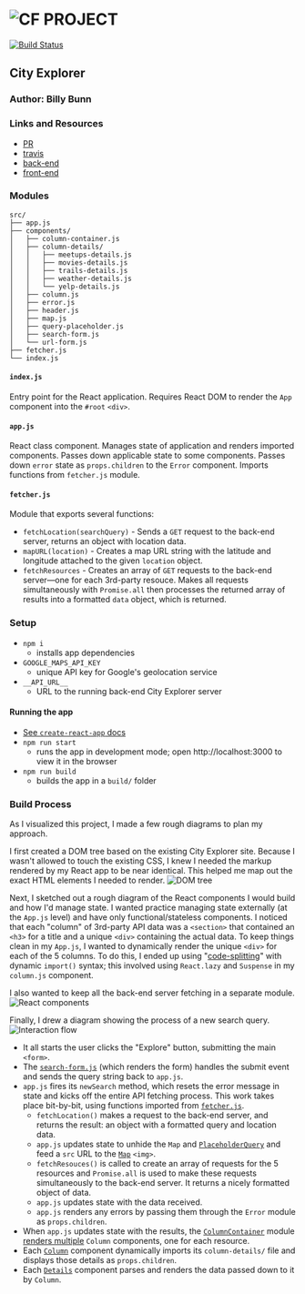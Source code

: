 ![CF](http://i.imgur.com/7v5ASc8.png) PROJECT
=================================================

<!-- LINKS -->
<!-- Replace the link for each in brackets below -->
<!-- PR (working into submission) -->
[1]: http://xyz.com
<!-- travis build -->
[2]: https://travis-ci.com/401-advanced-javascript-billybunn/city-explorer/
<!-- back-end -->
[3]: https://city-explorer-backend.herokuapp.com/
<!-- https://obscure-bayou-17929.herokuapp.com/ -->
<!-- front-end -->
[4]: https://city-explorer.netlify.com/
<!-- swagger -->
[5]: http://xyz.com
<!-- jsdoc-->
[6]: heroku-link/docs 

[![Build Status](https://travis-ci.com/401-advanced-javascript-billybunn/city-explorer.svg?branch=working)](https://travis-ci.com/401-advanced-javascript-billybunn/city-explorer)

## City Explorer

### Author: Billy Bunn

### Links and Resources
* [PR][1]
* [travis][2]
* [back-end][3]
* [front-end][4]

<!-- #### Documentation -->
<!-- * [Styleguidist]() -->

### Modules
```
src/
├── app.js
├── components/
│   ├── column-container.js
│   ├── column-details/
│   │   ├── meetups-details.js
│   │   ├── movies-details.js
│   │   ├── trails-details.js
│   │   ├── weather-details.js
│   │   └── yelp-details.js
│   ├── column.js
│   ├── error.js
│   ├── header.js
│   ├── map.js
│   ├── query-placeholder.js
│   ├── search-form.js
│   └── url-form.js
├── fetcher.js
└── index.js
```
#### `index.js`
Entry point for the React application. Requires React DOM to render the `App` component into the `#root` `<div>`.

#### `app.js`
React class component. Manages state of application and renders imported components. Passes down applicable state to some components. Passes down `error` state as `props.children` to the `Error` component. Imports functions from `fetcher.js` module.

#### `fetcher.js`
Module that exports several functions:
*  `fetchLocation(searchQuery)` - Sends a `GET` request to the back-end server, returns an object with location data.
* `mapURL(location)` - Creates a map URL string with the latitude and longitude attached to the given `location` object.
* `fetchResources` - Creates an array of `GET` requests to the back-end server—one for each 3rd-party resouce. Makes all requests simultaneously with `Promise.all` then processes the returned array of results into a formatted `data` object, which is returned.


### Setup
* `npm i`
  - installs app dependencies
* `GOOGLE_MAPS_API_KEY` 
  - unique API key for Google's geolocation service
* `__API_URL__`
  - URL to the running back-end City Explorer server


#### Running the app
* [See `create-react-app` docs](https://facebook.github.io/create-react-app/docs/getting-started)
* `npm run start`
  - runs the app in development mode; open http://localhost:3000 to view it in the browser
* `npm run build`
  - builds the app in a `build/` folder
  
<!-- #### Tests
* How do you run tests?
  * `npm run test`
  * `npm run lint`
* What assertions were made?
* What assertions need to be / should be made? -->

### Build Process
As I visualized this project, I made a few rough diagrams to plan my approach.

I first created a DOM tree based on the existing City Explorer site. Because I wasn't allowed to touch the existing CSS, I knew I needed the markup rendered by my React app to be near identical. This helped me map out the exact HTML elements I needed to render.
![DOM tree](https://i.imgur.com/wjf61va.jpg)


Next, I sketched out a rough diagram of the React components I would build and how I'd manage state. I wanted practice managing state externally (at the `App.js` level) and have only functional/stateless components. I noticed that each "column" of 3rd-party API data was a `<section>` that contained an `<h3>` for a title and a unique `<div>` containing the actual data. To keep things clean in my `App.js`, I wanted to dynamically render the unique `<div>` for each of the 5 columns. To do this, I ended up using "[code-splitting](https://reactjs.org/docs/code-splitting.html)" with dynamic `import()` syntax; this involved using `React.lazy` and `Suspense` in my `column.js` component.

I also wanted to keep all the back-end server fetching in a separate module.
![React components](https://i.imgur.com/gEAy8tt.jpg)


Finally, I drew a diagram showing the process of a new search query. 
![Interaction flow](https://i.imgur.com/QmDAiu3.jpg)
* It all starts  the user clicks the "Explore" button, submitting the main `<form>`. 
* The [`search-form.js`](https://github.com/401-advanced-javascript-billybunn/city-explorer/blob/working/src/components/search-form.js) (which renders the form) handles the submit event and sends the query string back to `app.js`.
* `app.js` fires its `newSearch` method, which resets the error message in state and kicks off the entire API fetching process. This work takes place bit-by-bit, using functions imported from [`fetcher.js`](https://github.com/401-advanced-javascript-billybunn/city-explorer/blob/working/src/fetcher.js).
  * `fetchLocation()` makes a request to the back-end server, and returns the result: an object with a formatted query and location data.
  * `app.js` updates state to unhide the `Map` and [`PlaceholderQuery`](https://github.com/401-advanced-javascript-billybunn/city-explorer/blob/working/src/components/query-placeholder.js) and feed a `src` URL to the [`Map`](https://github.com/401-advanced-javascript-billybunn/city-explorer/blob/working/src/components/map.js) `<img>`.
  * `fetchResouces()` is called to create an array of requests for the 5 resources and `Promise.all` is used to make these requests simultaneously to the back-end server. It returns a nicely formatted object of data.
  * `app.js` updates state with the data received.
  * `app.js` renders any errors by passing them through the `Error` module as `props.children`.
* When `app.js` updates state with the results, the [`ColumnContainer`](https://github.com/401-advanced-javascript-billybunn/city-explorer/blob/working/src/components/column-container.js) module [renders multiple](https://reactjs.org/docs/lists-and-keys.html) `Column` components, one for each resource.
* Each [`Column`](https://github.com/401-advanced-javascript-billybunn/city-explorer/blob/working/src/components/column.js) component dynamically imports its `column-details/` file and displays those details as `props.children`.
* Each [`Details`](https://github.com/401-advanced-javascript-billybunn/city-explorer/tree/working/src/components/column-details) component parses and renders the data passed down to it by `Column`.
